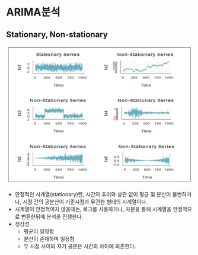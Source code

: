 # ARIMA분석

## Stationary, Non-stationary

![](./images/stationary_non_stationary.png)

- 안정적인 시계열(stationary)란, 시간의 추이와 상관 없이 평균 및 분산이 불변하거나, 시점 간의 공분산이 기준시점과 무관한 형태의 시계열이다.
- 시계열이 안정적이지 않을때는, 로그를 사용하거나, 차분을 통해 시계열을 안정적으로 변환한뒤에 분석을 진행한다.
- 정상성
  - 평균이 일정함
  - 분산이 존재하며 일정함
  - 두 시점 사이의 자기 공분은 시간의 차이에 의존한다.
